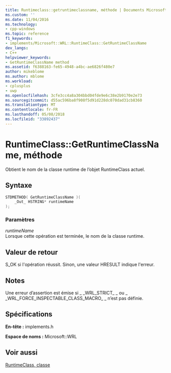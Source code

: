 ```yaml
---
title: Runtimeclass::getruntimeclassname, méthode | Documents Microsoft
ms.custom: ''
ms.date: 11/04/2016
ms.technology:
- cpp-windows
ms.topic: reference
f1_keywords:
- implements/Microsoft::WRL::RuntimeClass::GetRuntimeClassName
dev_langs:
- C++
helpviewer_keywords:
- GetRuntimeClassName method
ms.assetid: f6388163-fe65-4948-a4bc-ae6826f480e7
author: mikeblome
ms.author: mblome
ms.workload:
- cplusplus
- uwp
ms.openlocfilehash: 3cfe3cc4a8a304bbd04fde9e6c38e2b9170e2e73
ms.sourcegitcommit: d55ac596ba8f908f5d91d228dc070dad31cb8360
ms.translationtype: MT
ms.contentlocale: fr-FR
ms.lasthandoff: 05/08/2018
ms.locfileid: "33892437"
---
```

# <a name="runtimeclassgetruntimeclassname-method"></a>RuntimeClass::GetRuntimeClassName, méthode

Obtient le nom de la classe runtime de l’objet RuntimeClass actuel.

## <a name="syntax"></a>Syntaxe

```cpp
STDMETHOD( GetRuntimeClassName )(
    _Out_ HSTRING* runtimeName
);
```

### <a name="parameters"></a>Paramètres

*runtimeName*  
Lorsque cette opération est terminée, le nom de la classe runtime.

## <a name="return-value"></a>Valeur de retour

S_OK si l'opération réussit. Sinon, une valeur HRESULT indique l'erreur.

## <a name="remarks"></a>Notes

Une erreur d’assertion est émise si &#95; &#95;WRL_STRICT&#95; &#95; ou &#95; &#95;WRL_FORCE_INSPECTABLE_CLASS_MACRO&#95; &#95; n’est pas définie.

## <a name="requirements"></a>Spécifications

**En-tête :** implements.h

**Espace de noms :** Microsoft::WRL

## <a name="see-also"></a>Voir aussi

[RuntimeClass, classe](../windows/runtimeclass-class.md)